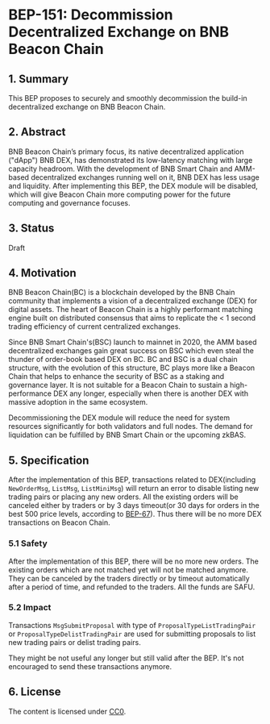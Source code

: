# BEP-151: Decommission Decentralized Exchange on BNB Beacon Chain

## 1. Summary
This BEP proposes to securely and smoothly decommission the build-in decentralized exchange on BNB Beacon Chain.

## 2. Abstract
BNB Beacon Chain’s primary focus, its native decentralized application ("dApp") BNB DEX, has demonstrated its low-latency matching with large capacity headroom. With the development of BNB Smart Chain and AMM-based decentralized exchanges running well on it, BNB DEX has less usage and liquidity. After implementing this BEP, the DEX module will be disabled, which will give Beacon Chain more computing power for the future computing and governance focuses.

## 3. Status
Draft

## 4. Motivation
BNB Beacon Chain(BC) is a blockchain developed by the BNB Chain community that implements a vision of a decentralized exchange (DEX) for digital assets. The heart of Beacon Chain is a highly performant matching engine built on distributed consensus that aims to replicate the < 1 second trading efficiency of current centralized exchanges.

Since BNB Smart Chain's(BSC) launch to mainnet in 2020, the AMM based decentralized exchanges gain great success on BSC which even steal the thunder of order-book based DEX on BC. BC and BSC is a dual chain structure, with the evolution of this structure, BC plays more like a Beacon Chain that helps to enhance the security of BSC as a staking and governance layer. It is not suitable for a Beacon Chain to sustain a high-performance DEX any longer, especially when there is another DEX with massive adoption in the same ecosystem.

Decommissioning the DEX module will reduce the need for system resources significantly for both validators and full nodes. The demand for liquidation can be fulfilled by BNB Smart Chain or the upcoming zkBAS.

## 5. Specification
After the implementation of this BEP, transactions related to DEX(including `NewOrderMsg`, `ListMsg`, `ListMiniMsg`) will return an error to disable listing new trading pairs or placing any new orders.
All the existing orders will be canceled either by traders or by 3 days timeout(or 30 days for orders in the best 500 price levels, according to [BEP-67](https://github.com/bnb-chain/BEPs/blob/master/BEP67.md)). Thus there will be no more DEX transactions on Beacon Chain.

### 5.1 Safety
After the implementation of this BEP, there will be no more new orders.
The existing orders which are not matched yet will not be matched anymore.
They can be canceled by the traders directly or by timeout automatically after a period of time, and refunded to the traders.
All the funds are SAFU.

### 5.2 Impact
Transactions `MsgSubmitProposal` with type of `ProposalTypeListTradingPair` or `ProposalTypeDelistTradingPair` are used for submitting proposals to list new trading pairs or delist trading pairs.

They might be not useful any longer but still valid after the BEP. It's not encouraged to send these transactions anymore.

## 6. License
The content is licensed under [CC0](https://creativecommons.org/publicdomain/zero/1.0/).
